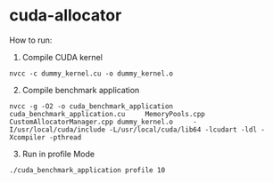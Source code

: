 # cuda-allocator

How to run:

1. Compile CUDA kernel 

`nvcc -c dummy_kernel.cu -o dummy_kernel.o`

2. Compile benchmark application

`nvcc -g -O2 -o cuda_benchmark_application cuda_benchmark_application.cu     MemoryPools.cpp CustomAllocatorManager.cpp dummy_kernel.o     -I/usr/local/cuda/include -L/usr/local/cuda/lib64 -lcudart -ldl -Xcompiler -pthread`

3. Run in profile Mode

`./cuda_benchmark_application profile 10`

